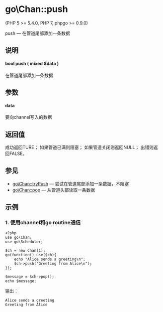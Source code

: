 # go\Chan::push
  
\(PHP 5 >= 5.4.0, PHP 7, phpgo >= 0.9.0\)

push — 在管道尾部添加一条数据

## 说明
#### bool push ( mixed $data )  
在管道尾部添加一条数据

## 参数
#### data

要向channel写入的数据

## 返回值
成功返回TURE；
如果管道已满则阻塞；
如果管道关闭则返回NULL；
出错则返回FALSE。

## 参见
- [go\Chan::tryPush](https://github.com/birdwyx/phpgo/blob/master/md/cn/chan-trypush.md) — 尝试在管道尾部添加一条数据，不阻塞
- [go\Chan::pop](https://github.com/birdwyx/phpgo/blob/master/md/cn/chan-pop.md) — 从管道头部读取一条数据

## 示例
### 1. 使用channel和go routine通信
```
<?php
use go\Chan;
use go\Scheduler;

$ch = new Chan(1);
go(function() use($ch){
    echo "Alice sends a greeting\n";
    $ch->push("Greeting from Alice\n");
});

$message = $ch->pop();
echo $message;
```
输出：
```
Alice sends a greeting
Greeting from Alice
```
